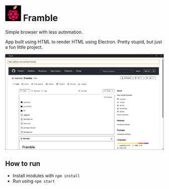 # ![framble](assets/images/framble.png) Framble 

Simple browser with less automation.

App built using HTML to render HTML using Electron.
Pretty stupid, but just a fun little project.

![example](assets/images/example.png)

## How to run

- Install modules with `npm install`
- Run using `npm start`